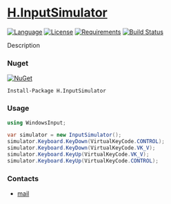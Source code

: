 # [H.InputSimulator](https://github.com/HavenDV/H.InputSimulator/) 

[![Language](https://img.shields.io/badge/language-C%23-blue.svg?style=flat-square)](https://github.com/HavenDV/H.InputSimulator/search?l=C%23&o=desc&s=&type=Code) 
[![License](https://img.shields.io/github/license/HavenDV/H.InputSimulator.svg?label=License&maxAge=86400)](LICENSE.md) 
[![Requirements](https://img.shields.io/badge/Requirements-.NET%20Standard%202.0-blue.svg)](https://github.com/dotnet/standard/blob/master/docs/versions/netstandard2.0.md)
[![Build Status](https://github.com/HavenDV/H.InputSimulator/workflows/.NET/badge.svg?branch=master)](https://github.com/HavenDV/H.InputSimulator/actions?query=workflow%3A%22.NET%22)

Description

### Nuget

[![NuGet](https://img.shields.io/nuget/dt/H.InputSimulator.svg?style=flat-square&label=H.InputSimulator)](https://www.nuget.org/packages/H.InputSimulator/)

```
Install-Package H.InputSimulator
```

### Usage

```cs
using WindowsInput;

var simulator = new InputSimulator();
simulator.Keyboard.KeyDown(VirtualKeyCode.CONTROL);
simulator.Keyboard.KeyDown(VirtualKeyCode.VK_V);
simulator.Keyboard.KeyUp(VirtualKeyCode.VK_V);
simulator.Keyboard.KeyUp(VirtualKeyCode.CONTROL);
```

### Contacts
* [mail](mailto:havendv@gmail.com)
